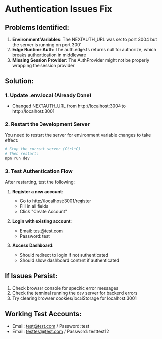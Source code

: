 # Authentication Issues Fix

## Problems Identified:

1. **Environment Variables**: The NEXTAUTH_URL was set to port 3004 but the server is running on port 3001
2. **Edge Runtime Auth**: The auth.edge.ts returns null for authorize, which breaks authentication in middleware
3. **Missing Session Provider**: The AuthProvider might not be properly wrapping the session provider

## Solution:

### 1. Update .env.local (Already Done)
- Changed NEXTAUTH_URL from http://localhost:3004 to http://localhost:3001

### 2. Restart the Development Server
You need to restart the server for environment variable changes to take effect:
```bash
# Stop the current server (Ctrl+C)
# Then restart:
npm run dev
```

### 3. Test Authentication Flow
After restarting, test the following:

1. **Register a new account**:
   - Go to http://localhost:3001/register
   - Fill in all fields
   - Click "Create Account"

2. **Login with existing account**:
   - Email: test@test.com
   - Password: test

3. **Access Dashboard**:
   - Should redirect to login if not authenticated
   - Should show dashboard content if authenticated

## If Issues Persist:

1. Check browser console for specific error messages
2. Check the terminal running the dev server for backend errors
3. Try clearing browser cookies/localStorage for localhost:3001

## Working Test Accounts:
- Email: test@test.com / Password: test
- Email: testtest@test.com / Password: testtest12